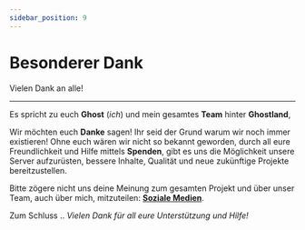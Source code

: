 ```yaml
---
sidebar_position: 9
---
```


# Besonderer Dank
Vielen Dank an alle!

---

Es spricht zu euch **Ghost** (*ich*) und mein gesamtes **Team** hinter **Ghostland**,

Wir möchten euch **Danke** sagen!
Ihr seid der Grund warum wir noch immer existieren!
Ohne euch wären wir nicht so bekannt geworden, durch all eure Freundlichkeit
und Hilfe mittels **Spenden**, gibt es uns die Möglichkeit unsere Server aufzurüsten,
bessere Inhalte, Qualität und neue zukünftige Projekte bereitzustellen.

Bitte zögere nicht uns deine Meinung zum gesamten Projekt und über unser Team,
auch über mich, mitzuteilen: **[Soziale Medien](https://social.ghostland.at)**.

Zum Schluss .. *Vielen Dank für all eure Unterstützung und Hilfe!*